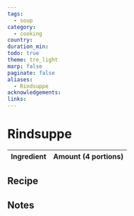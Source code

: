 ```yaml
---
tags:
  - soup
category:
  - cooking
country: 
duration_min: 
todo: true
theme: tre_light
marp: false
paginate: false
aliases:
  - Rindsuppe
acknowledgements: 
links:
---
```



# Rindsuppe

|Ingredient|Amount (4 portions)|
| :- | :- |

## Recipe

## Notes

